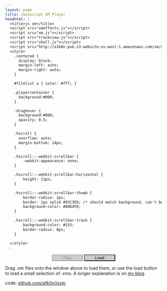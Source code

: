 ```yaml
---
layout: page
title: Javascript XM Player
headhtml: |
  <title>js xm</title>
  <script src="xmeffects.js"></script>
  <script src="xm.js"></script>
  <script src="trackview.js"></script>
  <script src="shell.js"></script>
  <script src="http://a1k0n-pub.s3-website-us-west-1.amazonaws.com/xm/xmlist.js"></script>
  <style>
    .centered {
      display: block;
      margin-left: auto;
      margin-right: auto;
    }

    #filelist a { color: #fff; }

    .playercontainer {
      background:#000;
    }

    .draghover {
      background:#000;
      opacity: 0.5;
    }

    .hscroll {
      overflow: auto;
      margin-bottom: 14px;
    }

    .hscroll::-webkit-scrollbar {
        -webkit-appearance: none;
    }

    .hscroll::-webkit-scrollbar:horizontal {
        height: 11px;
    }

    .hscroll::-webkit-scrollbar-thumb {
        border-radius: 2px;
        border: 1px solid #93C3E9; /* should match background, can't be transparent */
        background-color: #A0D4FD;
    }

    .hscroll::-webkit-scrollbar-track { 
        background-color: #333; 
        border-radius: 8px; 
    } 

  </style>
---
```

  <div id="playercontainer" class="playercontainer" ondrop="XMPlayer.handleDrop(event)" ondragover="XMPlayer.allowDrop(event)" ondragleave="XMPlayer.allowDrop(event)">
    <div><canvas class="centered" id='title' width="640" height="22"></canvas></div>
    <div class="hscroll">
      <div><canvas class="centered" id='vu' width="224" height="64"></canvas></div>
      <div><canvas class="centered" id='gfxpattern' width="640" height="504"></canvas></div>
    </div>
    <div id='instruments'></div>
    <div>
      <p style="text-align: center">
        <button id="playpause" disabled="true" style="width: 100px; background: #ccc;">Play</button>
        <button id="loadbutton" style="width: 100px; background: #ccc">Load</button>
      </p>
    </div>
    <div style="display: none" id='filelist'></div>
  </div>

Drag .xm files onto the window above to load them, or use the load button to
load a small selection of .xms. A longer explanation is on [my
blog](/2015/11/09/javascript-ft2-player.html).

code: <a href="http://github.com/a1k0n/jsxm/">github.com/a1k0n/jsxm</a>
